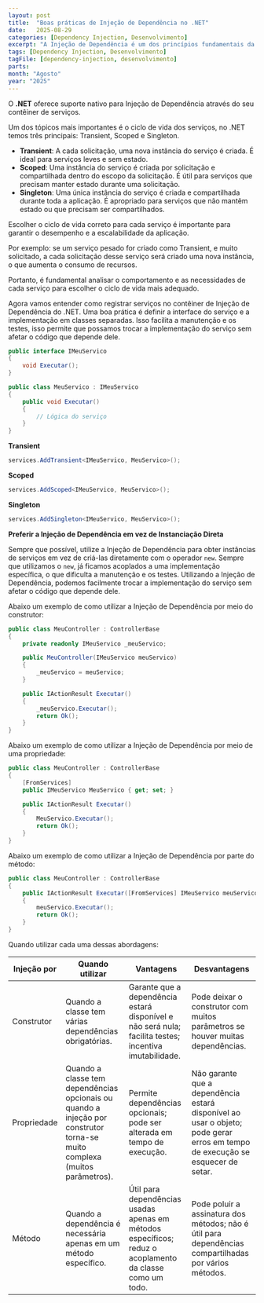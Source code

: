 ```yaml
---
layout: post
title:  "Boas práticas de Injeção de Dependência no .NET"
date:   2025-08-29
categories: [Dependency Injection, Desenvolvimento]
excerpt: "A Injeção de Dependência é um dos princípios fundamentais da programação orientada a objetos, ela nos ajuda a criar sistemas mais flexíveis e testáveis. Neste post, vamos explorar algumas boas práticas para utilizar a Injeção de Dependência no .NET."
tags: [Dependency Injection, Desenvolvimento]
tagFile: [dependency-injection, desenvolvimento]
parts: 
month: "Agosto"
year: "2025"
---
```

O **.NET** oferece suporte nativo para Injeção de Dependência através do seu contêiner de serviços.

Um dos tópicos mais importantes é o ciclo de vida dos serviços, no .NET temos três principais: Transient, Scoped e Singleton.

- **Transient**: A cada solicitação, uma nova instância do serviço é criada. É ideal para serviços leves e sem estado.
- **Scoped**: Uma instância do serviço é criada por solicitação e compartilhada dentro do escopo da solicitação. É útil para serviços que precisam manter estado durante uma solicitação.
- **Singleton**: Uma única instância do serviço é criada e compartilhada durante toda a aplicação. É apropriado para serviços que não mantêm estado ou que precisam ser compartilhados.

Escolher o ciclo de vida correto para cada serviço é importante para garantir o desempenho e a escalabilidade da aplicação. 

Por exemplo: se um serviço pesado for criado como Transient, e muito solicitado, a cada solicitação desse serviço será criado uma nova instância, o que aumenta o consumo de recursos.

Portanto, é fundamental analisar o comportamento e as necessidades de cada serviço para escolher o ciclo de vida mais adequado.

Agora vamos entender como registrar serviços no contêiner de Injeção de Dependência do .NET.
Uma boa prática é definir a interface do serviço e a implementação em classes separadas. Isso facilita a manutenção e os testes, isso permite que possamos trocar a implementação do serviço sem afetar o código que depende dele.

```csharp
public interface IMeuServico
{
    void Executar();
}

public class MeuServico : IMeuServico
{
    public void Executar()
    {
        // Lógica do serviço
    }
}
```
**Transient**

```csharp
services.AddTransient<IMeuServico, MeuServico>();
```

**Scoped**

```csharp
services.AddScoped<IMeuServico, MeuServico>();
```

**Singleton**

```csharp
services.AddSingleton<IMeuServico, MeuServico>();
```

**Preferir a Injeção de Dependência em vez de Instanciação Direta**

Sempre que possível, utilize a Injeção de Dependência para obter instâncias de serviços em vez de criá-las diretamente com o operador `new`. Sempre que utilizamos o `new`, já ficamos acoplados a uma implementação específica, o que dificulta a manutenção e os testes. Utilizando a Injeção de Dependência, podemos facilmente trocar a implementação do serviço sem afetar o código que depende dele.

Abaixo um exemplo de como utilizar a Injeção de Dependência por meio do construtor:

```csharp
public class MeuController : ControllerBase
{
    private readonly IMeuServico _meuServico;

    public MeuController(IMeuServico meuServico)
    {
        _meuServico = meuServico;
    }

    public IActionResult Executar()
    {
        _meuServico.Executar();
        return Ok();
    }
}
```

Abaixo um exemplo de como utilizar a Injeção de Dependência por meio de uma propriedade:

```csharp
public class MeuController : ControllerBase
{
    [FromServices]
    public IMeuServico MeuServico { get; set; }

    public IActionResult Executar()
    {
        MeuServico.Executar();
        return Ok();
    }
}
```

Abaixo um exemplo de como utilizar a Injeção de Dependência por parte do método:

```csharp
public class MeuController : ControllerBase
{
    public IActionResult Executar([FromServices] IMeuServico meuServico)
    {
        meuServico.Executar();
        return Ok();
    }
}
```
Quando utilizar cada uma dessas abordagens:

|  Injeção por | Quando utilizar | Vantagens | Desvantagens |
|-----------|-----------------|-----------|--------------|
|Construtor | Quando a classe tem várias dependências obrigatórias. | Garante que a dependência estará disponível e não será nula; facilita testes; incentiva imutabilidade. | Pode deixar o construtor com muitos parâmetros se houver muitas dependências. |
| Propriedade | Quando a classe tem dependências opcionais ou quando a injeção por construtor torna-se muito complexa (muitos parâmetros). | Permite dependências opcionais; pode ser alterada em tempo de execução. | Não garante que a dependência estará disponível ao usar o objeto; pode gerar erros em tempo de execução se esquecer de setar. |
| Método | Quando a dependência é necessária apenas em um método específico. | Útil para dependências usadas apenas em métodos específicos; reduz o acoplamento da classe como um todo. | Pode poluir a assinatura dos métodos; não é útil para dependências compartilhadas por vários métodos. |